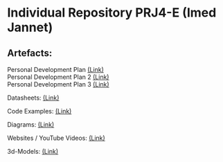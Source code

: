 # Individual Repository PRJ4-E (Imed Jannet)
## Artefacts: 
Personal Development Plan [(Link)](/doc/PDP%20-%20Imed%20Jannet%20PRJ4.pdf)  
Personal Development Plan 2 [(Link)](/doc/PDP%202%20-%20Imed%20Jannet%20PRJ4.pdf)  
Personal Development Plan 3 [(Link)](/doc/PDP%203%20-%20Imed%20Jannet%20PRJ4.pdf)  

Datasheets: [(Link)](/doc/datasheets/)  

Code Examples: [(Link)](/src/)  

Diagrams: [(Link)](/doc/diagrams/)  

Websites / YouTube Videos: [(Link)](/doc/webites-and-videos/)  

3d-Models: [(Link)](/3d-models/)  